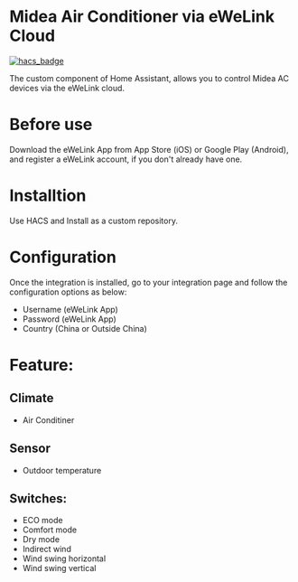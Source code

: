 # Midea Air Conditioner via eWeLink Cloud

[![hacs_badge](https://img.shields.io/badge/HACS-Default-orange.svg)](https://github.com/custom-components/hacs)

The custom component of Home Assistant, allows you to control Midea AC devices via the eWeLink cloud.

# Before use

Download the eWeLink App from App Store (iOS) or Google Play (Android), and register a eWeLink account, if you don't already have one.

# Installtion

Use HACS and Install as a custom repository.

# Configuration

Once the integration is installed, go to your integration page and follow the configuration options as below:

- Username (eWeLink App)
- Password (eWeLink App)
- Country (China or Outside China)

# Feature:

## Climate

- Air Conditiner

## Sensor

- Outdoor temperature

## Switches:

- ECO mode
- Comfort mode
- Dry mode
- Indirect wind
- Wind swing horizontal
- Wind swing vertical
